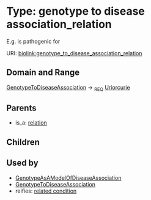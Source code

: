 
# Type: genotype to disease association_relation


E.g. is pathogenic for

URI: [biolink:genotype_to_disease_association_relation](https://w3id.org/biolink/vocab/genotype_to_disease_association_relation)


## Domain and Range

[GenotypeToDiseaseAssociation](GenotypeToDiseaseAssociation.md) ->  <sub>REQ</sub> [Uriorcurie](types/Uriorcurie.md)

## Parents

 *  is_a: [relation](relation.md)

## Children


## Used by

 * [GenotypeAsAModelOfDiseaseAssociation](GenotypeAsAModelOfDiseaseAssociation.md)
 * [GenotypeToDiseaseAssociation](GenotypeToDiseaseAssociation.md)
 *  reifies: [related condition](related_condition.md)
